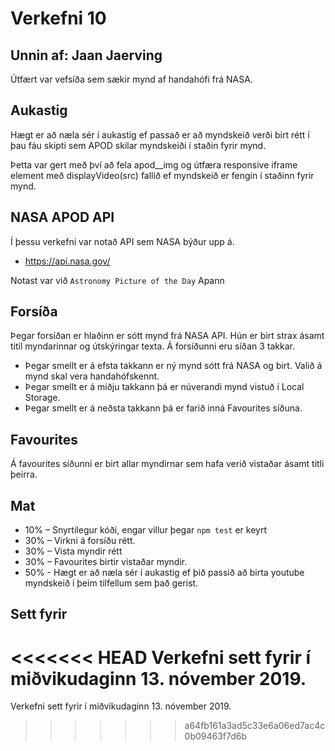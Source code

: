 # Verkefni 10

## Unnin af: Jaan Jaerving

Útfært var vefsíða sem sækir mynd af handahófi frá NASA.

## Aukastig

Hægt er að næla sér í aukastig ef passað er að myndskeið verði birt rétt í þau fáu skipti sem APOD skilar myndskeiði í staðin fyrir mynd.

Þetta var gert með því að fela apod__img og útfæra responsive iframe element með displayVideo(src) fallið ef myndskeið er fengin í staðinn fyrir mynd.

## NASA APOD API
Í þessu verkefni var notað API sem NASA býður upp á.
 * https://api.nasa.gov/

Notast var við `Astronomy Picture of the Day` Apann

## Forsíða

Þegar forsíðan er hlaðinn er sótt mynd frá NASA API. Hún er birt strax ásamt titil myndarinnar og útskýringar texta. Á forsíðunni eru síðan 3 takkar. 
 * Þegar smellt er á efsta takkann er ný mynd sótt frá NASA og birt. Valið á mynd skal vera handahófskennt.
 * Þegar smellt er á miðju takkann þá er núverandi mynd vistuð í Local Storage.
 * Þegar smellt er á neðsta takkann þá er farið inná Favourites síðuna.

## Favourites

Á favourites síðunni er birt allar myndirnar sem hafa verið vistaðar ásamt titli þeirra.

## Mat

* 10% – Snyrtilegur kóði, engar villur þegar `npm test` er keyrt
* 30% – Virkni á forsíðu rétt.
* 30% – Vista myndir rétt
* 30% – Favourites birtir vistaðar myndir.
* 50% - Hægt er að næla sér í aukastig ef þið passið að birta youtube myndskeið í þeim tilfellum sem það gerist.

## Sett fyrir

<<<<<<< HEAD
Verkefni sett fyrir í  miðvikudaginn 13. nóvember 2019.
=======
Verkefni sett fyrir í  miðvikudaginn 13. nóvember 2019.
>>>>>>> a64fb161a3ad5c33e6a06ed7ac4c0b09463f7d6b
